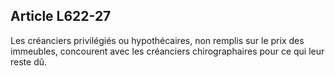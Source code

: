 Article L622-27
----
Les créanciers privilégiés ou hypothécaires, non remplis sur le prix des
immeubles, concourent avec les créanciers chirographaires pour ce qui leur reste
dû.
